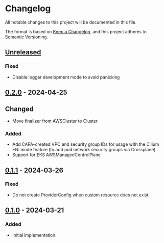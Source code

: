 # Changelog

All notable changes to this project will be documented in this file.

The format is based on [Keep a Changelog](https://keepachangelog.com/en/1.0.0/),
and this project adheres to [Semantic Versioning](https://semver.org/spec/v2.0.0.html).

## [Unreleased]

### Fixed

- Disable logger development mode to avoid panicking

## [0.2.0] - 2024-04-25

## Changed

- Move finalizer from AWSCluster to Cluster

### Added

- Add CAPA-created VPC and security group IDs for usage with the Cilium ENI mode feature (to add pod network security groups via Crossplane)
- Support for EKS AWSManagedControlPlane

## [0.1.1] - 2024-03-26

### Fixed

- Do not create ProviderConfig when custom resource does not exist.

## [0.1.0] - 2024-03-21

### Added

- Initial implementation.

[Unreleased]: https://github.com/giantswarm/aws-crossplane-cluster-config-operator/compare/v0.2.0...HEAD
[0.2.0]: https://github.com/giantswarm/aws-crossplane-cluster-config-operator/compare/v0.1.1...v0.2.0
[0.1.1]: https://github.com/giantswarm/aws-crossplane-cluster-config-operator/compare/v0.1.0...v0.1.1
[0.1.0]: https://github.com/giantswarm/aws-crossplane-cluster-config-operator/releases/tag/v0.1.0

